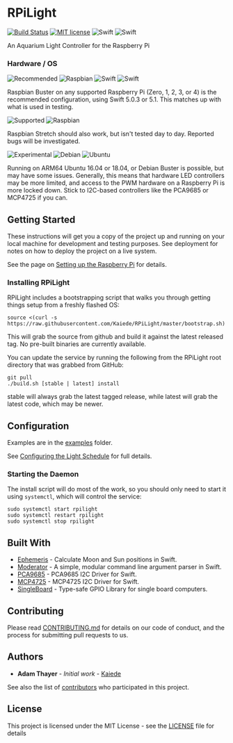 # RPiLight

[![Build Status](https://travis-ci.org/Kaiede/RPiLight.svg?branch=master)](https://travis-ci.org/Kaiede/RPiLight)
[![MIT license](http://img.shields.io/badge/license-MIT-brightgreen.svg)](http://opensource.org/licenses/MIT)
![Swift](https://img.shields.io/badge/Swift-5.0.3-brightgreen.svg)
![Swift](https://img.shields.io/badge/Swift-5.1-brightgreen.svg)

An Aquarium Light Controller for the Raspberry Pi

### Hardware / OS

![Recommended](https://img.shields.io/badge/-Recommended-blue.svg) ![Raspbian](https://img.shields.io/badge/ARM-Raspbian%20Buster-brightgreen.svg) ![Swift](https://img.shields.io/badge/Swift-5.0.3-brightgreen.svg) ![Swift](https://img.shields.io/badge/Swift-5.1-brightgreen.svg)

Raspbian Buster on any supported Raspberry Pi (Zero, 1, 2, 3, or 4) is the recommended configuration, using Swift 5.0.3 or 5.1. This matches up with what is used in testing.

![Supported](https://img.shields.io/badge/-Supported-yellow.svg) ![Raspbian](https://img.shields.io/badge/ARM-Raspbian%20Stretch-brightgreen.svg)

Raspbian Stretch should also work, but isn't tested day to day. Reported bugs will be investigated.

![Experimental](https://img.shields.io/badge/-Experimental-orange.svg) ![Debian](https://img.shields.io/badge/ARM64-Debian-orange.svg) ![Ubuntu](https://img.shields.io/badge/ARM64-Ubuntu-orange.svg)

Running on ARM64 Ubuntu 16.04 or 18.04, or Debian Buster is possible, but may have some issues. Generally, this means that hardware LED controllers may be more limited, and access to the PWM hardware on a Raspberry Pi is more locked down. Stick to I2C-based controllers like the PCA9685 or MCP4725 if you can.

## Getting Started

These instructions will get you a copy of the project up and running on your local machine for development and testing purposes. See deployment for notes on how to deploy the project on a live system.

See the page on [Setting up the Raspberry Pi](Docs/HardwareSetup.md) for details.

### Installing RPiLight

RPiLight includes a bootstrapping script that walks you through getting things setup from a freshly flashed OS:
```
source <(curl -s https://raw.githubusercontent.com/Kaiede/RPiLight/master/bootstrap.sh)
```

This will grab the source from github and build it against the latest released tag. No pre-built binaries are currently available. 

You can update the service by running the following from the RPiLight root directory that was grabbed from GitHub:
```
git pull
./build.sh [stable | latest] install
```

stable will always grab the latest tagged release, while latest will grab the latest code, which may be newer.

## Configuration

Examples are in the [examples](examples) folder.

See [Configuring the Light Schedule](Docs/Configuration.md) for full details.

### Starting the Daemon

The install script will do most of the work, so you should only need to start it using `systemctl`, which will control the service:
```
sudo systemctl start rpilight
sudo systemctl restart rpilight
sudo systemctl stop rpilight
```

## Built With

* [Ephemeris](https://github.com/Kaiede/Ephemeris) - Calculate Moon and Sun positions in Swift.
* [Moderator](https://github.com/kareman/Moderator) - A simple, modular command line argument parser in Swift.
* [PCA9685](https://github.com/Kaiede/PCA9685) - PCA9685 I2C Driver for Swift.
* [MCP4725](https://github.com/Kaiede/MCP4725) - MCP4725 I2C Driver for Swift.
* [SingleBoard](https://github.com/Kaiede/SingleBoard) - Type-safe GPIO Library for single board computers.

## Contributing

Please read [CONTRIBUTING.md](CONTRIBUTING.md) for details on our code of conduct, and the process for submitting pull requests to us.

## Authors

* **Adam Thayer** - *Initial work* - [Kaiede](https://github.com/Kaiede)

See also the list of [contributors](https://github.com/Kaiede/RPiLight/contributors) who participated in this project.

## License

This project is licensed under the MIT License - see the [LICENSE](LICENSE) file for details

